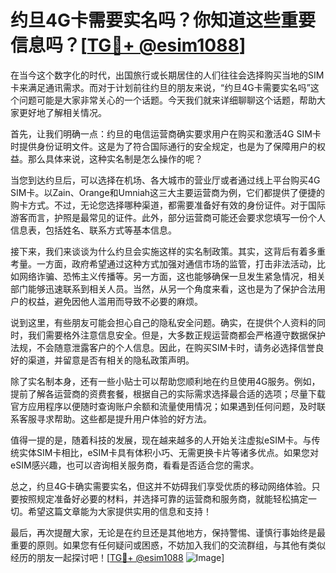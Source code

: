 # 约旦4G卡需要实名吗？你知道这些重要信息吗？[[TG💪+ @esim1088](https://t.me/s/esim1088)]

在当今这个数字化的时代，出国旅行或长期居住的人们往往会选择购买当地的SIM卡来满足通讯需求。而对于计划前往约旦的朋友来说，“约旦4G卡需要实名吗”这个问题可能是大家非常关心的一个话题。今天我们就来详细聊聊这个话题，帮助大家更好地了解相关情况。

首先，让我们明确一点：约旦的电信运营商确实要求用户在购买和激活4G SIM卡时提供身份证明文件。这是为了符合国际通行的安全规定，也是为了保障用户的权益。那么具体来说，这种实名制是怎么操作的呢？

当您到达约旦后，可以选择在机场、各大城市的营业厅或者通过线上平台购买4G SIM卡。以Zain、Orange和Umniah这三大主要运营商为例，它们都提供了便捷的购卡方式。不过，无论您选择哪种渠道，都需要准备好有效的身份证件。对于国际游客而言，护照是最常见的证件。此外，部分运营商可能还会要求您填写一份个人信息表，包括姓名、联系方式等基本信息。

接下来，我们来谈谈为什么约旦会实施这样的实名制政策。其实，这背后有着多重考量。一方面，政府希望通过这种方式加强对通信市场的监管，打击非法活动，比如网络诈骗、恐怖主义传播等。另一方面，这也能够确保一旦发生紧急情况，相关部门能够迅速联系到相关人员。当然，从另一个角度来看，这也是为了保护合法用户的权益，避免因他人滥用而导致不必要的麻烦。

说到这里，有些朋友可能会担心自己的隐私安全问题。确实，在提供个人资料的同时，我们需要格外注意信息安全。但是，大多数正规运营商都会严格遵守数据保护法规，不会随意泄露客户的个人信息。因此，在购买SIM卡时，请务必选择信誉良好的渠道，并留意是否有相关的隐私政策声明。

除了实名制本身，还有一些小贴士可以帮助您顺利地在约旦使用4G服务。例如，提前了解各运营商的资费套餐，根据自己的实际需求选择最合适的选项；尽量下载官方应用程序以便随时查询账户余额和流量使用情况；如果遇到任何问题，及时联系客服寻求帮助。这些都是提升用户体验的好方法。

值得一提的是，随着科技的发展，现在越来越多的人开始关注虚拟eSIM卡。与传统实体SIM卡相比，eSIM卡具有体积小巧、无需更换卡片等诸多优点。如果您对eSIM感兴趣，也可以咨询相关服务商，看看是否适合您的需求。

总之，约旦4G卡确实需要实名，但这并不妨碍我们享受优质的移动网络体验。只要按照规定准备好必要的材料，并选择可靠的运营商和服务商，就能轻松搞定一切。希望这篇文章能为大家提供实用的信息和支持！

最后，再次提醒大家，无论是在约旦还是其他地方，保持警惕、谨慎行事始终是最重要的原则。如果您有任何疑问或困惑，不妨加入我们的交流群组，与其他有类似经历的朋友一起探讨吧！[[TG💪+ @esim1088](https://t.me/s/esim1088) ![Image](https://i.postimg.cc/4NQfJmqS/Snipaste-2025-05-13-00-14-12.png)]